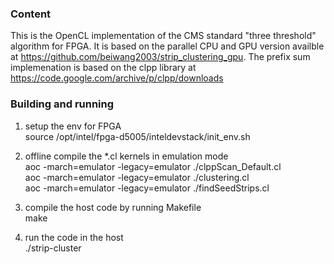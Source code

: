 ### Content

This is the OpenCL implementation of the CMS standard "three threshold" algorithm for FPGA. It is based on the parallel CPU and GPU version availble at https://github.com/beiwang2003/strip_clustering_gpu.
The prefix sum implemenation is based on the clpp library at https://code.google.com/archive/p/clpp/downloads

### Building and running

1. setup the env for FPGA <br />
source /opt/intel/fpga-d5005/inteldevstack/init_env.sh

2. offline compile the *.cl kernels in emulation mode <br />
aoc -march=emulator -legacy=emulator ./clppScan_Default.cl <br />
aoc -march=emulator -legacy=emulator ./clustering.cl <br />
aoc -march=emulator -legacy=emulator ./findSeedStrips.cl <br />

3. compile the host code by running Makefile <br />
make <br />

4. run the code in the host <br />
./strip-cluster <br />

